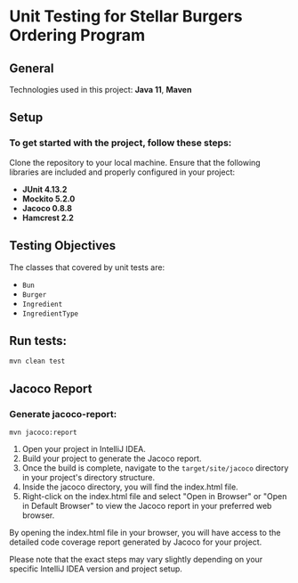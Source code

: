 # Unit Testing for Stellar Burgers Ordering Program
## General
Technologies used in this project: **Java 11**, **Maven**

## Setup

### To get started with the project, follow these steps:

Clone the repository to your local machine.
Ensure that the following libraries are included and properly configured in your project:
- **JUnit 4.13.2**
- **Mockito 5.2.0**
- **Jacoco 0.8.8**
- **Hamcrest 2.2**
## Testing Objectives
The classes that covered by unit tests are:

- `Bun`
- `Burger`
- `Ingredient`
- `IngredientType`
## Run tests:
```
mvn clean test
```


## Jacoco Report
### Generate jacoco-report:
```
mvn jacoco:report 
```
1. Open your project in IntelliJ IDEA.
2. Build your project to generate the Jacoco report.
3. Once the build is complete, navigate to the `target/site/jacoco` directory in your project's directory structure.
4. Inside the jacoco directory, you will find the index.html file.
5. Right-click on the index.html file and select "Open in Browser" or "Open in Default Browser" to view the Jacoco report in your preferred web browser.

By opening the index.html file in your browser, you will have access to the detailed code coverage report generated by Jacoco for your project.

Please note that the exact steps may vary slightly depending on your specific IntelliJ IDEA version and project setup.
